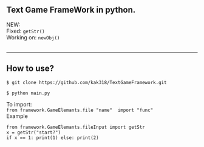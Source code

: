 Text Game FrameWork in python.
---
NEW:</br>
Fixed: `getStr()`</br>
Working on: `newObj()`</br></br>

---
How to use?
---
```
$ git clone https://github.com/kak318/TextGameFramework.git
```
```
$ python main.py
```

To import: </br>
`from framework.GameElemants.file "name"  import "func"`</br>
Example</br>

`from framework.GameElemants.fileInput import getStr`</br>
`x = getStr("start?")`</br>
`if x == 1: print(1) else: print(2)`